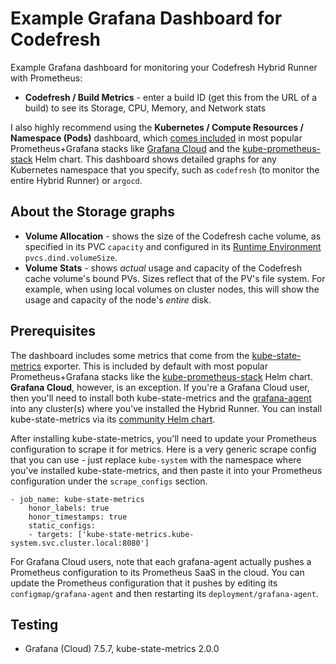 # Example Grafana Dashboard for Codefresh

Example Grafana dashboard for monitoring your Codefresh Hybrid Runner with Prometheus:
* **Codefresh / Build Metrics** - enter a build ID (get this from the URL of a build) to see its Storage, CPU, Memory, and Network stats

I also highly recommend using the **Kubernetes / Compute Resources / Namespace (Pods)** dashboard, which [comes included](https://github.com/monitoring-mixins/docs) in most popular Prometheus+Grafana stacks like [Grafana Cloud](https://grafana.com/products/cloud/) and the [kube-prometheus-stack](https://github.com/prometheus-community/helm-charts/tree/main/charts/kube-prometheus-stack) Helm chart. This dashboard shows detailed graphs for any Kubernetes namespace that you specify, such as `codefresh` (to monitor the entire Hybrid Runner) or `argocd`.

## About the Storage graphs
* **Volume Allocation** - shows the size of the Codefresh cache volume, as specified in its PVC `capacity` and configured in its [Runtime Environment](https://support.codefresh.io/hc/en-us/articles/360016652900-How-to-Configuring-an-existing-Runtime-Environment-with-GCE-disks) `pvcs.dind.volumeSize`.
* **Volume Stats** - shows *actual* usage and capacity of the Codefresh cache volume's bound PVs. Sizes reflect that of the PV's file system. For example, when using local volumes on cluster nodes, this will show the usage and capacity of the node's *entire* disk.

## Prerequisites

The dashboard includes some metrics that come from the [kube-state-metrics](https://github.com/kubernetes/kube-state-metrics) exporter. This is included by default with most popular Prometheus+Grafana stacks like the [kube-prometheus-stack](https://github.com/prometheus-community/helm-charts/tree/main/charts/kube-prometheus-stack) Helm chart. **Grafana Cloud**, however, is an exception. If you're a Grafana Cloud user, then you'll need to install both kube-state-metrics and the [grafana-agent](https://grafana.com/docs/grafana-cloud/quickstart/agent_k8s/) into any cluster(s) where you've installed the Hybrid Runner. You can install kube-state-metrics via its [community Helm chart](https://github.com/prometheus-community/helm-charts/tree/main/charts/kube-state-metrics). 

After installing kube-state-metrics, you'll need to update your Prometheus configuration to scrape it for metrics. Here is a very generic scrape config that you can use - just replace `kube-system` with the namespace where you've installed kube-state-metrics, and then paste it into your Prometheus configuration under the `scrape_configs` section.
```
- job_name: kube-state-metrics
    honor_labels: true
    honor_timestamps: true
    static_configs:
    - targets: ['kube-state-metrics.kube-system.svc.cluster.local:8080']
```

For Grafana Cloud users, note that each grafana-agent actually pushes a Prometheus configuration to its Prometheus SaaS in the cloud. You can update the Prometheus configuration that it pushes by editing its `configmap/grafana-agent` and then restarting its `deployment/grafana-agent`.

## Testing

* Grafana (Cloud) 7.5.7, kube-state-metrics 2.0.0